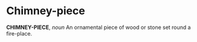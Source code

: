# Chimney-piece

**CHIMNEY-PIECE**, _noun_ An ornamental piece of wood or stone set round a fire-place.
